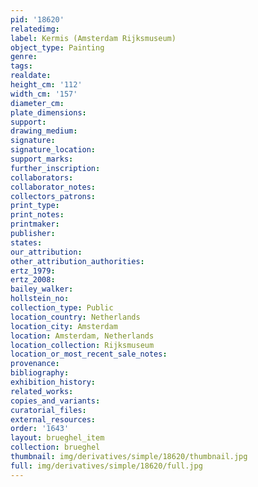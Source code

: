 ```yaml
---
pid: '18620'
relatedimg: 
label: Kermis (Amsterdam Rijksmuseum)
object_type: Painting
genre: 
tags: 
realdate: 
height_cm: '112'
width_cm: '157'
diameter_cm: 
plate_dimensions: 
support: 
drawing_medium: 
signature: 
signature_location: 
support_marks: 
further_inscription: 
collaborators: 
collaborator_notes: 
collectors_patrons: 
print_type: 
print_notes: 
printmaker: 
publisher: 
states: 
our_attribution: 
other_attribution_authorities: 
ertz_1979: 
ertz_2008: 
bailey_walker: 
hollstein_no: 
collection_type: Public
location_country: Netherlands
location_city: Amsterdam
location: Amsterdam, Netherlands
location_collection: Rijksmuseum
location_or_most_recent_sale_notes: 
provenance: 
bibliography: 
exhibition_history: 
related_works: 
copies_and_variants: 
curatorial_files: 
external_resources: 
order: '1643'
layout: brueghel_item
collection: brueghel
thumbnail: img/derivatives/simple/18620/thumbnail.jpg
full: img/derivatives/simple/18620/full.jpg
---
```

